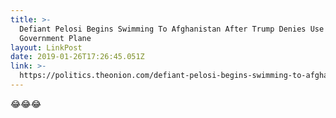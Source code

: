 ```yaml
---
title: >-
  Defiant Pelosi Begins Swimming To Afghanistan After Trump Denies Use Of
  Government Plane
layout: LinkPost
date: 2019-01-26T17:26:45.051Z
link: >-
  https://politics.theonion.com/defiant-pelosi-begins-swimming-to-afghanistan-after-tru-1831878963
---
```


😂😂😂
